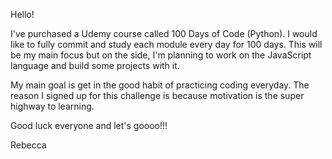 Hello!

I've purchased a Udemy course called 100 Days of Code (Python). I would like to fully commit and study each module every day for 100 days. 
This will be my main focus but on the side, I'm planning to work on the JavaScript language and build some projects with it.

My main goal is get in the good habit of practicing coding everyday. The reason I signed up for this challenge is because motivation is the super highway to learning.

Good luck everyone and let's goooo!!! 

Rebecca

